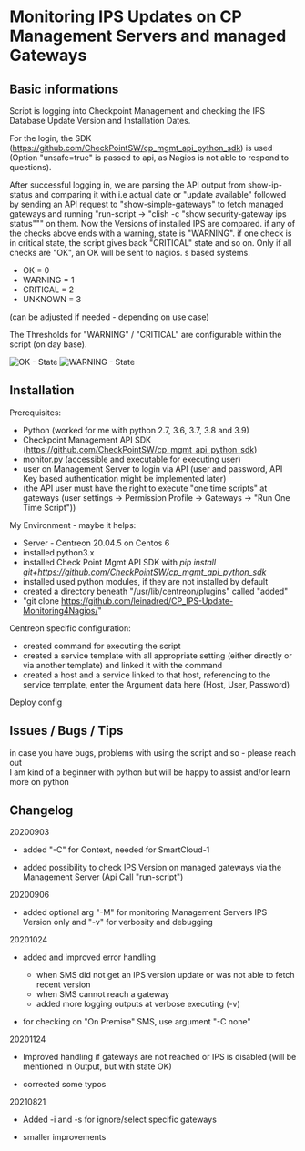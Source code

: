 Monitoring IPS Updates on CP Management Servers and managed Gateways
===========================================================================

Basic informations
---------------------

Script is logging into Checkpoint Management and checking the IPS Database Update Version and Installation Dates.

For the login, the SDK (<https://github.com/CheckPointSW/cp_mgmt_api_python_sdk>) is used (Option "unsafe=true" is passed to api, as Nagios is not able to respond to questions).

After successful logging in, we are parsing the API output from show-ip-status and comparing it with i.e actual date or "update available" followed by sending an API request to "show-simple-gateways" to fetch managed gateways and running "run-script -> "clish -c "show security-gateway ips status""" on them. Now the Versions of installed IPS are compared. if any of the checks above ends with a warning, state is "WARNING". if one check is in critical state, the script gives back "CRITICAL" state and so on. Only if all checks are "OK", an OK will be sent to nagios.
s based systems.

- OK = 0
- WARNING = 1
- CRITICAL = 2
- UNKNOWN = 3

(can be adjusted if needed - depending on use case)

The Thresholds for "WARNING" / "CRITICAL" are configurable within the script (on day base).

![OK - State](https://github.com/leinadred/CP_IPS-Update-Monitoring4Nagios/blob/master/ips_check_ok.png)
![WARNING - State](https://github.com/leinadred/CP_IPS-Update-Monitoring4Nagios/blob/master/ips_check_warn.png)

Installation
---------------------

Prerequisites:

- Python (worked for me with python 2.7, 3.6, 3.7, 3.8 and 3.9)
- Checkpoint Management API SDK (<https://github.com/CheckPointSW/cp_mgmt_api_python_sdk>)
- monitor.py (accessible and executable for executing user)
- user on Management Server to login via API (user and password, API Key based authentication might be implemented later)
- (the API user must have the right to execute "one time scripts" at gateways (user settings -> Permission Profile -> Gateways -> "Run One Time Script"))

My Environment - maybe it helps:

- Server - Centreon 20.04.5 on Centos 6
- installed python3.x
- installed Check Point Mgmt API SDK with *pip install git+<https://github.com/CheckPointSW/cp_mgmt_api_python_sdk>*
- installed used python modules, if they are not installed by default
- created a directory beneath "/usr/lib/centreon/plugins" called "added"
- "git clone <https://github.com/leinadred/CP_IPS-Update-Monitoring4Nagios/>"

Centreon specific configuration:

- created command for executing the script
- created a service template with all appropriate setting (either directly or via another template) and linked it with the command
- created a host and a service linked to that host, referencing to the service template, enter the Argument data here (Host, User, Password)

Deploy config

Issues / Bugs / Tips
----------------------

in case you have bugs, problems with using the script and so - please reach out  
I am kind of a beginner with python but will be happy to assist and/or learn more on python

Changelog
-------------

20200903

- added "-C" for Context, needed for SmartCloud-1

- added possibility to check IPS Version on managed gateways via the Management Server (Api Call "run-script")

20200906

- added optional arg "-M" for monitoring Management Servers IPS Version only and "-v" for verbosity and debugging

20201024

- added and improved error handling

  - when SMS did not get an IPS version update or was not able to fetch recent version
  - when SMS cannot reach a gateway
  - added more logging outputs at verbose executing (-v)

- for checking on "On Premise" SMS, use argument "-C none"

20201124

- Improved handling if gateways are not reached or IPS is disabled (will be mentioned in Output, but with state OK)

- corrected some typos

20210821

- Added -i and -s for ignore/select specific gateways

- smaller improvements 

